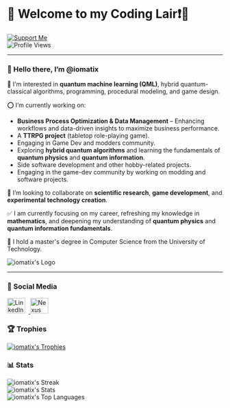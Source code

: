 # 🌟 Welcome to my Coding Lair❗️🐉  

[![Support Me](https://community-assets.home-assistant.io/original/3X/6/f/6f894ce95d116b1dc5a7b9026d0cfd3123fa47e1.png)](https://buymeacoffee.com/iomatix)  
![Profile Views](https://komarev.com/ghpvc/?username=iomatix&label=Profile%20views&color=0e75b6&style=flat)  

---

### 👋 Hello there, I’m @iomatix  

👀 I'm interested in **quantum machine learning (QML)**, hybrid quantum-classical algorithms, programming, procedural modeling, and game design.  

⭕ I’m currently working on:  
- **Business Process Optimization & Data Management** – Enhancing workflows and data-driven insights to maximize business performance.  
- A **TTRPG project** (tabletop role-playing game).  
- Engaging in Game Dev and modders community.  
- Exploring **hybrid quantum algorithms** and learning the fundamentals of **quantum physics** and **quantum information**.  
- Side software development and other hobby-related projects.  
- Engaging in the game-dev community by working on modding and software projects.  

💞 I’m looking to collaborate on **scientific research**, **game development**, and **experimental technology creation**.  

✅ I am currently focusing on my career, refreshing my knowledge in **mathematics**, and deepening my understanding of **quantum physics** and **quantum information fundamentals**.

📢 I hold a master's degree in Computer Science from the University of Technology.  

![iomatix's Logo](https://avatars.githubusercontent.com/u/13110161?v=4?s=400)  

---  

### 📱 Social Media  

<a href="https://www.linkedin.com/in/wypchlak-mateusz/">
  <img src="https://aegis-icons.github.io/icons/primary/Linkedin.svg" width="42" height="36" style="margin-right: 8px;" alt="LinkedIn">
</a>
<a href="https://next.nexusmods.com/profile/iomatix/mods">
  <img src="https://aegis-icons.github.io/icons/primary/Nexus%20Mods.svg" width="42" height="36" style="margin-right: 8px;" alt="Nexus Mods">
</a>  

### 🏆 Trophies  
[![iomatix's Trophies](https://github-profile-trophy.vercel.app/?username=iomatix&theme=onedark)](https://github.com/iomatix)  

### 📊 Stats  
![iomatix's Streak](https://github-readme-streak-stats.herokuapp.com/?user=iomatix&theme=onedark&hide_border=true)  
![iomatix's Stats](https://github-readme-stats.vercel.app/api?username=iomatix&theme=onedark&show_icons=true&hide_border=true&count_private=true)  
![iomatix's Top Languages](https://github-readme-stats.vercel.app/api/top-langs/?username=iomatix&theme=onedark&show_icons=true&hide_border=true&layout=compact)  
